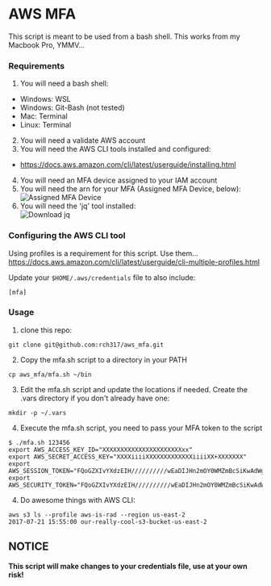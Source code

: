 # AWS MFA


This script is meant to be used from a bash shell. This works from my Macbook Pro,  YMMV...


### Requirements
1) You will need a bash shell:
  - Windows:  WSL
  - Windows: Git-Bash (not tested)
  - Mac: Terminal
  - Linux: Terminal
2) You will need a validate AWS account
3) You will need the AWS CLI tools installed and configured:
  - https://docs.aws.amazon.com/cli/latest/userguide/installing.html  
4) You will need an MFA device assigned to your IAM account
5) You will need the arn for your MFA (Assigned MFA Device, below):
![Assigned MFA Device](https://github.com/rch317/aws_mfa/blob/master/images/virtual_device.png)
6) You will need the 'jq' tool installed:  
![Download jq](https://stedolan.github.io/jq/download/)


### Configuring the AWS CLI tool
Using profiles is a requirement for this script.  Use them...  
https://docs.aws.amazon.com/cli/latest/userguide/cli-multiple-profiles.html

Update your ``` $HOME/.aws/credentials ``` file to also include:

```
[mfa]

```


### Usage
1) clone this repo:  

```
git clone git@github.com:rch317/aws_mfa.git
```

2) Copy the mfa.sh script to a directory in your PATH  

```
cp aws_mfa/mfa.sh ~/bin
```

3) Edit the mfa.sh script and update the locations if needed. Create the
.vars directory if you don't already have one:

```
mkdir -p ~/.vars
```

4) Execute the mfa.sh script, you need to pass your MFA token to the script

```
$ ./mfa.sh 123456
export AWS_ACCESS_KEY_ID="XXXXXXXXXXXXXXXXXXXXXXxx"
export AWS_SECRET_ACCESS_KEY="XXXXiiiiXXXXXXXXXXXXXiiiiXX+XXXXXXX"
export AWS_SESSION_TOKEN="FQoGZXIvYXdzEIH//////////wEaDIJHn2mOY0WMZmBcSiKwAdWgxig7uCZlyb4U8vw2pfJygbdIvnwvdUJ0YxGYWeVh9EY9iUAzBeCWQQjSqirABCXyoW7FyA5YSqeo/hnkEtjiEowqvMgXOzDLmgfcinCAA55trb+V/L8wl6j27X4rdy0Q9o4TfhZjksSlptI6T3YRfFvTxhB7HQUnDTB+AJ0c++3+DrcYqRloq4e/qLcLT8p/4L1WD0rfF6W5Zo+vcq/eKOPYlt8F"
export AWS_SECURITY_TOKEN="FQoGZXIvYXdzEIH//////////wEaDIJHn2mOY0WMZmBcSiKwAdWgxig7uCZlyb4U8vw2pfJygbdIvnwvdUJ0YxGYWeVh9EY9iUAzBeCWQQjSqirABCXyoW7FyA5YSqeo/hnkEtjiEowqvMgXOzDLmgfcinCAA55trb+V/L8wl6j27X4rdy0Q9o4TfhZjksSlptI6T3YRfFvTxhB7HQUnDTB+AJ0c++3+DrcYqRloq4e/qLcLT8p/4L1WD0rfF6W5Zo+vcq/eKOPYlt8F"

```

4) Do awesome things with AWS CLI:

```
aws s3 ls --profile aws-is-rad --region us-east-2
2017-07-21 15:55:00 our-really-cool-s3-bucket-us-east-2
```



## NOTICE

**This script will make changes to your credentials file, use at your own risk!**
